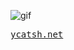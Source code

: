 ![gif](https://user-images.githubusercontent.com/91330011/200131777-30502b16-9917-401d-860d-1af123dbb7aa.gif)

<samp>
<a href="https://ycatsh.net">ycatsh.net</a>
</samp>
